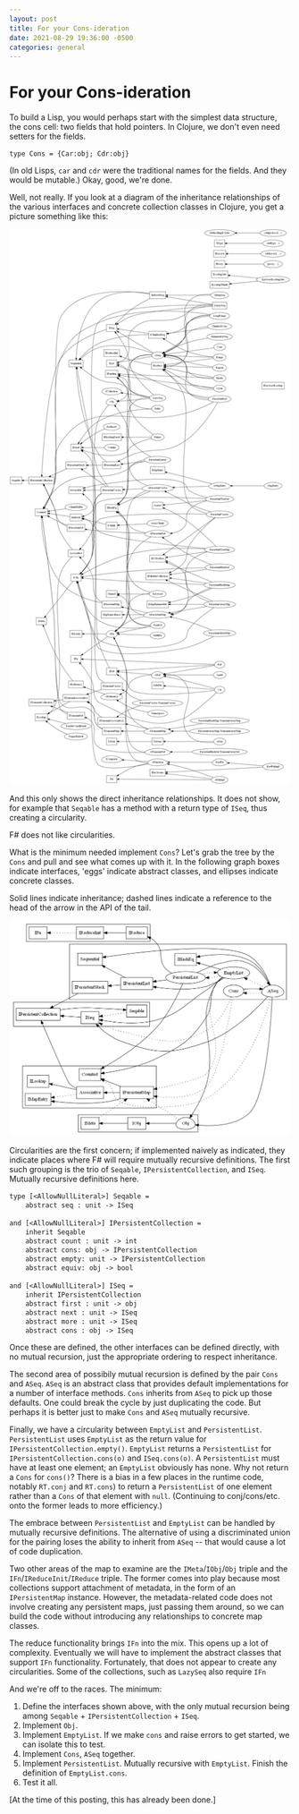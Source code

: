 ```yaml
---
layout: post
title: For your Cons-ideration
date: 2021-08-29 19:36:00 -0500
categories: general
---
```


# For your Cons-ideration

To build a Lisp, you would perhaps start with the simplest data structure, the cons cell: two fields that hold pointers.  In Clojure, we don't even need setters for the fields. 

```F#
type Cons = {Car:obj; Cdr:obj}
```

(In old Lisps, `car` and `cdr` were the traditional names for the fields. And they would be mutable.)  Okay, good, we're done. 

Well, not really.  If you look at a diagram of the inheritance relationships of the various interfaces and concrete collection classes in Clojure, you get a picture something like this:

![Full dependency graph](/assets/images/all-dependencies.png)

And this only shows the direct inheritance relationships.  It does not show, for example that `Seqable` has a method with a return type of `ISeq`, thus creating a circularity.

F# does not like circularities.

What is the minimum needed implement `Cons`?  Let's grab the tree by the `Cons` and pull and see what comes up with it.  In the following graph boxes indicate interfaces, 'eggs' indicate abstract classes, and ellipses indicate concrete classes.

Solid lines indicate inheritance; dashed lines indicate a reference to the head of the arrow in the API of the tail.

![Cons dependency graph](/assets/images/cons-dependencies.png)

Circularities are the first concern; if implemented naively as indicated, they indicate places where F# will require mutually recursive definitions.  The first such grouping is the trio of `Seqable`, `IPersistentCollection`, and `ISeq`.  Mutually recursive definitions here.

```F#
type [<AllowNullLiteral>] Seqable =
    abstract seq : unit -> ISeq

and [<AllowNullLiteral>] IPersistentCollection = 
    inherit Seqable
    abstract count : unit -> int
    abstract cons: obj -> IPersistentCollection
    abstract empty: unit -> IPersistentCollection
    abstract equiv: obj -> bool

and [<AllowNullLiteral>] ISeq =
    inherit IPersistentCollection
    abstract first : unit -> obj
    abstract next : unit -> ISeq
    abstract more : unit -> ISeq
    abstract cons : obj -> ISeq
```

Once these are defined, the other interfaces can be defined directly, with no mutual recursion, just the appropriate ordering to respect inheritance.

The second area of possibily mutual recursion is defined by the pair `Cons` and `ASeq`.  `ASeq` is an abstract class that provides default implementations for a number of interface methods.  `Cons` inherits from `ASeq` to pick up those defaults.  One could break the cycle by just duplicating the code.  But perhaps it is better just to make `Cons` and `ASeq` mutually recursive.

Finally, we have a circularity between `EmptyList` and `PersistentList`.    `PersistentList` uses `EmptyList` as the return value for `IPersistentCollection.empty()`.  `EmptyList` returns a `PersistentList` for `IPersistentCollection.cons(o)` and  `ISeq.cons(o)`.  A `PersistentList` must have at least one element; an `EmptyList` obviously has none.  Why not return a `Cons` for `cons()`?  There is a bias in a few places in the runtime code, notably `RT.conj` and `RT.cons`) to return a `PersistentList` of one element rather than a `Cons` of that element with `null`.  (Continuing to conj/cons/etc. onto the former leads to more efficiency.)

The embrace between `PersistentList` and `EmptyList` can be handled by mutually recursive definitions.  The alternative of using a discriminated union for the pairing loses the ability to inherit from `ASeq` -- that would cause a lot of code duplication.  

Two other areas of the map to examine are the `IMeta`/`IObj`/`Obj` triple and the `IFn`/`IReduceInit`/`IReduce` triple.  The former comes into play because most collections support attachment of metadata, in the form of an `IPersistentMap` instance.  However, the metadata-related code does not involve creating any persistent maps, just passing them around, so we can build the code without introducing any relationships to concrete map classes.  

The reduce functionality brings `IFn` into the mix.  This opens up a lot of complexity. Eventually we will have to implement the abstract classes that support `IFn` functionality.   Fortunately, that does not appear to create any circularities.  Some of the collections, such as `LazySeq` also require `IFn`  

And we're off to the races.  The minimum:  

1. Define the interfaces shown above, with the only mutual recursion being among `Seqable` + `IPersistentCollection` + `ISeq`.  
2. Implement `Obj`.  
3. Implement `EmptyList`.  If we make `cons` and raise errors to get started, we can isolate this to test.
4. Implement `Cons`, `ASeq` together.
5. Implement `PersistentList`.  Mutually recursive with `EmptyList`.  Finish the definition of `EmptyList.cons`.
6. Test it all.

[At the time of this posting, this has already been done.]



